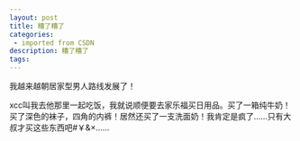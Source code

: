 ```yaml
---
layout: post
title: 糟了糟了
categories: 
 - imported from CSDN
description: 糟了糟了
tags: 
---
```


我越来越朝居家型男人路线发展了！

xcc叫我去他那里一起吃饭，我就说顺便要去家乐福买日用品。买了一箱纯牛奶！买了深色的袜子，四角的内裤！居然还买了一支洗面奶！我肯定是疯了……只有大叔才买这些东西吧\#￥\&×……
